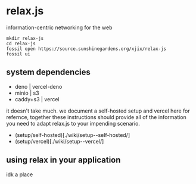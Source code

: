 # relax.js

information-centric networking for the web

```
mkdir relax-js
cd relax-js
fossil open https://source.sunshinegardens.org/xjix/relax-js
fossil ui
```

## system dependencies

* deno | vercel-deno
* minio | s3
* caddy+s3 | vercel

it doesn't take much. we document a self-hosted setup and vercel here for refernce,
together these instructions should provide all of the information you need to adapt
relax.js to your impending scenario.

* (setup/self-hosted)[./wiki/setup--self-hosted/]
* (setup/vercel)[./wiki/setup--vercel/]

## using relax in your application

idk a place

